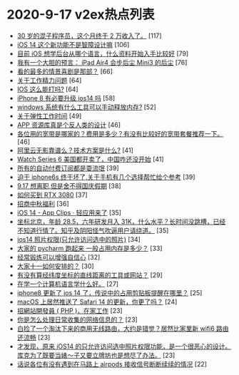 # 2020-9-17 v2ex热点列表

+ [30 岁的混子程序员，这个月终于 2 万收入了。](https://www.v2ex.com/t/707801#reply117) [117]
+ [iOS 14 这个新功能不是智障设计嘛](https://www.v2ex.com/t/707884#reply106) [106]
+ [目前 iOS 想学后台从哪个语言，什么资料开始入手比较好](https://www.v2ex.com/t/707811#reply79) [79]
+ [我有一个大胆的预言： iPad Air4 会步后尘 Mini3 的后尘](https://www.v2ex.com/t/707789#reply76) [76]
+ [看的最多的情景喜剧是那部？](https://www.v2ex.com/t/707875#reply66) [66]
+ [关于工作精力问题](https://www.v2ex.com/t/707753#reply64) [64]
+ [IOS 这么能打吗?](https://www.v2ex.com/t/708016#reply64) [64]
+ [iPhone 8 有必要升级 ios14 吗](https://www.v2ex.com/t/707767#reply58) [58]
+ [windows 系统有什么工具可以手动释放内存?](https://www.v2ex.com/t/707836#reply52) [52]
+ [关于弹性工作时间](https://www.v2ex.com/t/707791#reply49) [49]
+ [APP 资源库真是个反人类的设计](https://www.v2ex.com/t/707831#reply46) [46]
+ [各位用的宽带是哪家的？费用是多少？有没有比较好的宽带套餐推荐一下。](https://www.v2ex.com/t/707833#reply46) [46]
+ [阿里云无影靠谱么？技术方案是什么?](https://www.v2ex.com/t/707865#reply41) [41]
+ [Watch Series 6 美国都开卖了，中国咋还没开始](https://www.v2ex.com/t/707808#reply41) [41]
+ [所有的自动付费订阅都是耍流氓](https://www.v2ex.com/t/707768#reply39) [39]
+ [迫于 iphone6s 终于坏了,关于手机有几个选择帮忙给个参考](https://www.v2ex.com/t/707783#reply39) [39]
+ [9.17 想离职,但是舍不得国庆假期](https://www.v2ex.com/t/707930#reply38) [38]
+ [如何买到 RTX 3080](https://www.v2ex.com/t/707777#reply37) [37]
+ [招商中秋福利](https://www.v2ex.com/t/707849#reply36) [36]
+ [iOS 14 - App Clips · 轻应用来了](https://www.v2ex.com/t/707756#reply35) [35]
+ [坐标北京，年龄 28.5，六年研发月入 31K，什么水平？长时间没跳槽，已经不知道行情了。知乎及阴阳怪气吹逼用户请绕道。](https://www.v2ex.com/t/708040#reply35) [35]
+ [ios14 照片权限(只允许访问选中的照片)](https://www.v2ex.com/t/707946#reply34) [34]
+ [大家的 pycharm 跑起来 一般占用内存是多少？](https://www.v2ex.com/t/707795#reply33) [33]
+ [经常锻炼可以增强自信心](https://www.v2ex.com/t/707854#reply32) [32]
+ [大家十一如何安排的？](https://www.v2ex.com/t/707953#reply30) [30]
+ [有没有算经纬度坐标的直线距离的工具或网站？](https://www.v2ex.com/t/707761#reply29) [29]
+ [在学一个计算机语言学什么好。](https://www.v2ex.com/t/707780#reply27) [27]
+ [iphone8 更新了 ios 14 了，传说中的占用剪贴板提醒在哪里？](https://www.v2ex.com/t/707771#reply25) [25]
+ [macOS 上居然推送了 Safari 14 的更新，你更了吗？](https://www.v2ex.com/t/707815#reply24) [24]
+ [招網站開發員 ( PHP )，在家工作](https://www.v2ex.com/t/707958#reply23) [23]
+ [你是怎么处理日常收集的网络信息的？](https://www.v2ex.com/t/707762#reply23) [23]
+ [白捡了一个淘汰下来的商用无线路由，大约是错觉？居然比家里新 wifi6 路由还流畅](https://www.v2ex.com/t/707802#reply23) [23]
+ [才发现，原来 iOS14 的只允许访问选中照片权限功能，是一个很恶心的设计。库克为了既要当婊～子又要立牌坊也是想尽了办法。](https://www.v2ex.com/t/708068#reply23) [23]
+ [话说各位有没有遇到在马路上 airpods 接收信号断断续续的情况](https://www.v2ex.com/t/707850#reply22) [22]
